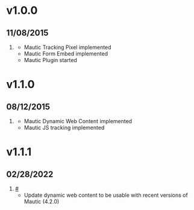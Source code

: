 # v1.0.0
## 11/08/2015

1. [](#new)
    * Mautic Tracking Pixel implemented
    * Mautic Form Embed implemented
    * Mautic Plugin started

# v1.1.0
## 08/12/2015

1. [](#new)
    * Mautic Dynamic Web Content implemented
    * Mautic JS tracking implemented

# v1.1.1
## 02/28/2022

1. [#](bugfix)
    * Update dynamic web content to be usable with recent versions of Mautic (4.2.0)
